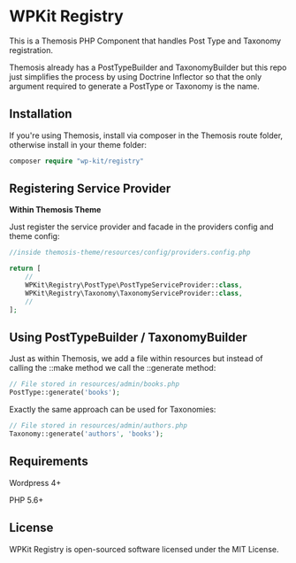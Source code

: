 # WPKit Registry

This is a Themosis PHP Component that handles Post Type and Taxonomy registration.

Themosis already has a PostTypeBuilder and TaxonomyBuilder but this repo just simplifies the process by using Doctrine Inflector so that the only argument required to generate a PostType or Taxonomy is the name. 

## Installation

If you're using Themosis, install via composer in the Themosis route folder, otherwise install in your theme folder:

```php
composer require "wp-kit/registry"
```

## Registering Service Provider

**Within Themosis Theme**

Just register the service provider and facade in the providers config and theme config:

```php
//inside themosis-theme/resources/config/providers.config.php

return [
    //
    WPKit\Registry\PostType\PostTypeServiceProvider::class,
    WPKit\Registry\Taxonomy\TaxonomyServiceProvider::class,
    //
];
```

## Using PostTypeBuilder / TaxonomyBuilder

Just as within Themosis, we add a file within resources but instead of calling the ::make method we call the ::generate method:

```php
// File stored in resources/admin/books.php
PostType::generate('books');
```

Exactly the same approach can be used for Taxonomies:

```php
// File stored in resources/admin/authors.php
Taxonomy::generate('authors', 'books');
```

## Requirements

Wordpress 4+

PHP 5.6+

## License

WPKit Registry is open-sourced software licensed under the MIT License.